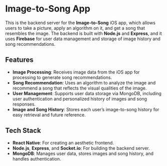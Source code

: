 # Image-to-Song App

This is the backend server for the **Image-to-Song** iOS app, which allows users to take a picture, apply an algorithm on it, and get a song that resembles the image. The backend is built with **Node.js** and **Express**, and it uses **Firebase** for user data management and storage of image history and song recommendations.

## Features

- **Image Processing**: Receives image data from the iOS app for processing to generate song recommendations.
- **Song Recommendation**: Uses an algorithm to analyze the image and recommend a song that reflects the visual qualities of the image.
- **User Management**: Supports user data storage via MongoDB, including user authentication and personalized history of images and song responses.
- **Image and Song History**: Stores each user’s image-to-song history for easy retrieval and future reference.

## Tech Stack
- **React Native**: For creating an aesthetic frontend.
- **Node.js**, **Express**, and **Socket.io**: For building the backend server.
- **MongoDB**: Manages user data, stores images and song history, and handles authentication.

